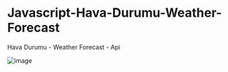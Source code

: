 # Javascript-Hava-Durumu-Weather-Forecast
Hava Durumu - Weather Forecast -  Api 


![image](https://user-images.githubusercontent.com/92299346/161579191-2d51d4d0-bb9a-4661-9a87-63730500b3f7.png)



